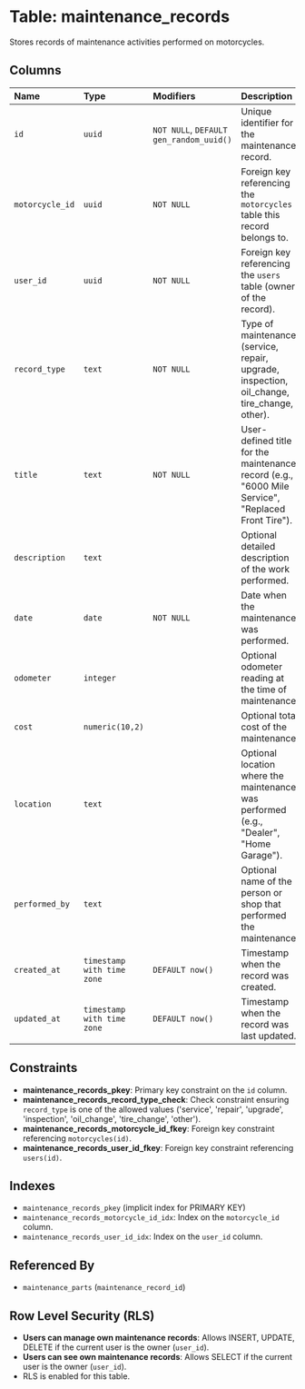 # Table: maintenance_records

Stores records of maintenance activities performed on motorcycles.

## Columns

| Name          | Type                        | Modifiers                   | Description                                                                                             |
| :------------ | :-------------------------- | :-------------------------- | :------------------------------------------------------------------------------------------------------ |
| `id`          | `uuid`                      | `NOT NULL`, `DEFAULT gen_random_uuid()` | Unique identifier for the maintenance record.                                                           |
| `motorcycle_id` | `uuid`                      | `NOT NULL`                  | Foreign key referencing the `motorcycles` table this record belongs to.                                 |
| `user_id`     | `uuid`                      | `NOT NULL`                  | Foreign key referencing the `users` table (owner of the record).                                        |
| `record_type` | `text`                      | `NOT NULL`                  | Type of maintenance (service, repair, upgrade, inspection, oil_change, tire_change, other).             |
| `title`       | `text`                      | `NOT NULL`                  | User-defined title for the maintenance record (e.g., "6000 Mile Service", "Replaced Front Tire").       |
| `description` | `text`                      |                             | Optional detailed description of the work performed.                                                    |
| `date`        | `date`                      | `NOT NULL`                  | Date when the maintenance was performed.                                                                |
| `odometer`    | `integer`                   |                             | Optional odometer reading at the time of maintenance.                                                   |
| `cost`        | `numeric(10,2)`             |                             | Optional total cost of the maintenance.                                                                 |
| `location`    | `text`                      |                             | Optional location where the maintenance was performed (e.g., "Dealer", "Home Garage").                  |
| `performed_by`| `text`                      |                             | Optional name of the person or shop that performed the maintenance.                                     |
| `created_at`  | `timestamp with time zone`  | `DEFAULT now()`             | Timestamp when the record was created.                                                                  |
| `updated_at`  | `timestamp with time zone`  | `DEFAULT now()`             | Timestamp when the record was last updated.                                                             |

## Constraints

- **maintenance_records_pkey**: Primary key constraint on the `id` column.
- **maintenance_records_record_type_check**: Check constraint ensuring `record_type` is one of the allowed values ('service', 'repair', 'upgrade', 'inspection', 'oil_change', 'tire_change', 'other').
- **maintenance_records_motorcycle_id_fkey**: Foreign key constraint referencing `motorcycles(id)`.
- **maintenance_records_user_id_fkey**: Foreign key constraint referencing `users(id)`.

## Indexes

- `maintenance_records_pkey` (implicit index for PRIMARY KEY)
- `maintenance_records_motorcycle_id_idx`: Index on the `motorcycle_id` column.
- `maintenance_records_user_id_idx`: Index on the `user_id` column.

## Referenced By

*   `maintenance_parts` (`maintenance_record_id`)

## Row Level Security (RLS)

- **Users can manage own maintenance records**: Allows INSERT, UPDATE, DELETE if the current user is the owner (`user_id`).
- **Users can see own maintenance records**: Allows SELECT if the current user is the owner (`user_id`).
- RLS is enabled for this table.
